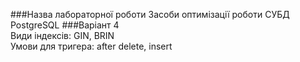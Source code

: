 ###Назва лабораторної роботи
Засоби оптимізації роботи СУБД PostgreSQL
###Варіант
4\
Види індексів: GIN, BRIN\
Умови для тригера: after delete, insert